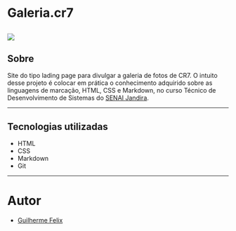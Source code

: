 # Galeria.cr7
![](./imagens/Captura%20de%20Tela%202024-09-04%20às%2011.02.20.png)
---
## Sobre
Site do tipo lading page para divulgar a galeria de fotos de CR7.
O intuito desse projeto é colocar em prática o conhecimento adquirido sobre as linguagens de marcação, HTML, CSS e Markdown, no curso Técnico de Desenvolvimento de Sistemas do [SENAI Jandira](https://sp.senai.br/unidade/jandira/).

---
## Tecnologias utilizadas 
- HTML
- CSS
- Markdown
- Git

---
# Autor
- [Guilherme Felix]()
